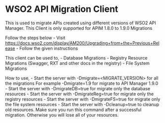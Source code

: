 # WSO2 API Migration Client
This is used to migrate APIs created using different versions of WSO2 API Manager.
This Client is only supported for APIM 1.8.0 to 1.9.0 Migrations

Follow the steps below
    - Visit https://docs.wso2.com/display/AM200/Upgrading+from+the+Previous+Release
    - Follow the given instructions

This client can be used to,
    - Database Migrations
    - Registry Resource Migrations (Swagger, RXT and other docs in the registry)
    - File System Migrations

How to use,
    - Start the server with -Dmigrate=<MIGRATE_VERSION> for all the migrations
            For example -Dmigrate=1.9 for migrate to API Manager 1.9.0
    - Start the server with -DmigrateDB=true for migrate only the database resources
    - Start the server with -DmigrateReg=true for migrate only the registry resources
    - Start the server with -DmigrateFS=true for migrate only the file system resources
    - Start the server with -Dcleanup=true to cleanup old resources.
            Make sure you run this command after a successful migration. Otherwise you will lose all of your resources.